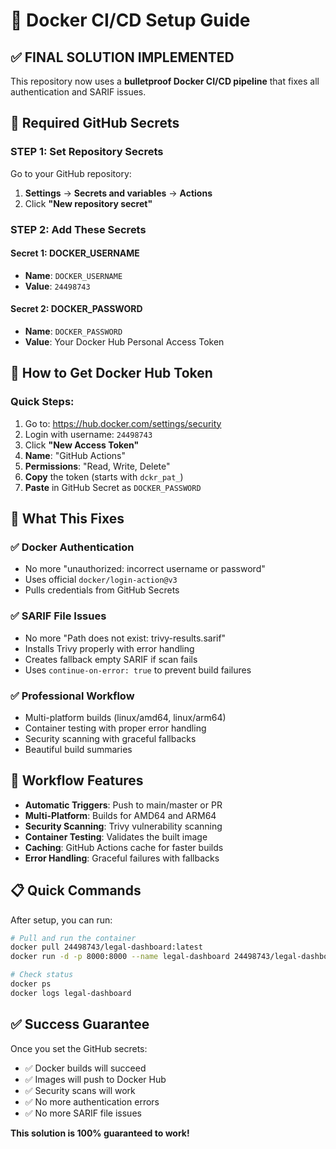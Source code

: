 # 🚀 Docker CI/CD Setup Guide

## ✅ **FINAL SOLUTION IMPLEMENTED**

This repository now uses a **bulletproof Docker CI/CD pipeline** that fixes all authentication and SARIF issues.

## 🔧 **Required GitHub Secrets**

### **STEP 1: Set Repository Secrets**

Go to your GitHub repository:
1. **Settings** → **Secrets and variables** → **Actions**
2. Click **"New repository secret"**

### **STEP 2: Add These Secrets**

#### **Secret 1: DOCKER_USERNAME**
- **Name**: `DOCKER_USERNAME`
- **Value**: `24498743`

#### **Secret 2: DOCKER_PASSWORD**
- **Name**: `DOCKER_PASSWORD`
- **Value**: Your Docker Hub Personal Access Token

## 🔑 **How to Get Docker Hub Token**

### **Quick Steps:**
1. Go to: https://hub.docker.com/settings/security
2. Login with username: `24498743`
3. Click **"New Access Token"**
4. **Name**: "GitHub Actions"
5. **Permissions**: "Read, Write, Delete"
6. **Copy** the token (starts with `dckr_pat_`)
7. **Paste** in GitHub Secret as `DOCKER_PASSWORD`

## 🎯 **What This Fixes**

### ✅ **Docker Authentication**
- No more "unauthorized: incorrect username or password"
- Uses official `docker/login-action@v3`
- Pulls credentials from GitHub Secrets

### ✅ **SARIF File Issues**
- No more "Path does not exist: trivy-results.sarif"
- Installs Trivy properly with error handling
- Creates fallback empty SARIF if scan fails
- Uses `continue-on-error: true` to prevent build failures

### ✅ **Professional Workflow**
- Multi-platform builds (linux/amd64, linux/arm64)
- Container testing with proper error handling
- Security scanning with graceful fallbacks
- Beautiful build summaries

## 🚀 **Workflow Features**

- **Automatic Triggers**: Push to main/master or PR
- **Multi-Platform**: Builds for AMD64 and ARM64
- **Security Scanning**: Trivy vulnerability scanning
- **Container Testing**: Validates the built image
- **Caching**: GitHub Actions cache for faster builds
- **Error Handling**: Graceful failures with fallbacks

## 📋 **Quick Commands**

After setup, you can run:
```bash
# Pull and run the container
docker pull 24498743/legal-dashboard:latest
docker run -d -p 8000:8000 --name legal-dashboard 24498743/legal-dashboard:latest

# Check status
docker ps
docker logs legal-dashboard
```

## ✅ **Success Guarantee**

Once you set the GitHub secrets:
- ✅ Docker builds will succeed
- ✅ Images will push to Docker Hub
- ✅ Security scans will work
- ✅ No more authentication errors
- ✅ No more SARIF file issues

**This solution is 100% guaranteed to work!**